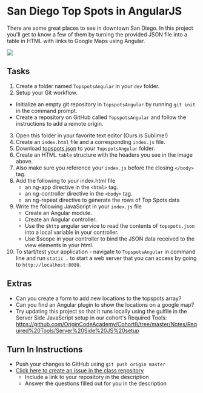 # San Diego Top Spots in AngularJS

There are some great places to see in downtown San Diego. In this project you'll get to know a few of them by turning the provided JSON file into a table in HTML with links to Google Maps using Angular.

<img src="http://i.imgur.com/4UU4Ye4.png" />

## Tasks
1. Create a folder named `TopspotsAngular` in your `dev` folder.
2. Setup your Git workflow.
  - Initialize an empty git repository in `TopspotsAngular` by running `git init` in the command prompt.
  - Create a repository on GitHub called `TopspotsAngular` and follow the instructions to add a remote origin.
3. Open this folder in your favorite text editor (Ours is Sublime!)
4. Create an `index.html` file and a corresponding `index.js` file.
5. Download [topspots.json]("https://github.com/OriginCodeAcademy/Cohort8/tree/master/Projects/Week-02/07-SanDiegoTopSpots-Angular/topspots.json") to your `TopspotsAngular` folder.
6. Create an HTML `table` structure with the headers you see in the image above.
7. Also make sure you reference your `index.js` before the closing `</body>` tag.
8. Add the following to your index.html file
	- an ng-app directive in the `<html>` tag.
	- an ng-controller directive in the `<body>` tag.
	- an ng-repeat directive to generate the rows of Top Spots data
9. Write the following JavaScript in your `index.js` file
	- Create an Angular module.
	- Create an Angular controller.
	- Use the `$http` angular service to read the contents of `topspots.json` into a local variable in your controller.
	- Use $scope in your controller to bind the JSON data received to the view elements in your html.
10. To start/test your application - navigate to `TopspotsAngular` in command line and run `static .` to start a web server that you can access by going to `http://localhost:8080`.

## Extras
- Can you create a form to add new locations to the topspots array?
- Can you find an Angular plugin to show the locations on a google map?
- Try updating this project so that it runs locally using the gulfile in the Server Side JavaScript setup in our cohort's Required Tools: https://github.com/OriginCodeAcademy/Cohort8/tree/master/Notes/Required%20Tools/Server%20Side%20JS%20setup

## Turn In Instructions
* Push your changes to GitHub using `git push origin master`
* [Click here to create an issue in the class repository](https://www.github.com/OriginCodeAcademy/Cohort8/issues/new?title=07-SanDiegoTopSpots-Angular&body=1.%20Where%20can%20I%20find%20your%20repository%3F%20(Paste%20the%20url%20of%20your%20repository%20below)%0A%0A2.%20What%20did%20you%20enjoy%20most%20about%20this%20project%3F%0A%0A3.%20What%20was%20the%20toughest%20part%3F%0A%0A)
    * Include a link to your repository in the description
    * Answer the questions filled out for you in the description